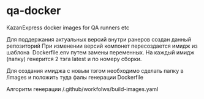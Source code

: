 # qa-docker
KazanExpress docker images for QA runners etc

Для поддержания актуальных версий внутри ранеров создан данный репозиторий
При изменении версий компонет пересоздается имидж из шаблона  Dockerfile.env путем замены переменных.
На каждый имидж (папку) генерится 2 тэга latest и по номеру сборки.

Для создания имиджа с новым тэгом необходимо сделать папку в /images и положить туда фалы генерации Dockerfile

Алгоритм генерации /.github/workfolws/build-images.yaml


